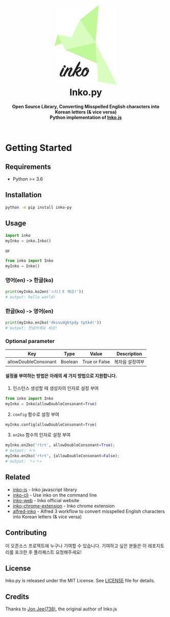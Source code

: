 <h1 align="center">
    <img height="250" src="https://github.com/738/inko/blob/master/images/inko_logo.png?raw=true" />
    <br> Inko.py
</h1>

<p align="center">
  <b>Open Source Library, Converting Misspelled English characters into Korean letters (& vice versa)</b></br>
  <b>Python implementation of <a href="https://github.com/738/inko">Inko.js</a></b></br>
</p>

<br />

# Getting Started

## Requirements

- Python >= 3.6

## Installation

```bash
python -m pip install inko-py
```

## Usage

```python
import inko
myInko = inko.Inko()
```

or

```python
from inko import Inko
myInko = Inko()
```

### 영어(en) -> 한글(ko)

```python
print(myInko.ko2en('ㅗ디ㅣㅐ 재깅!'))
# output: hello world!
```

### 한글(ko) -> 영어(en)

```python
print(myInko.en2ko('dkssudgktpdy tptkd!'))
# output: 안녕하세요 세상!
```

### Optional parameter

| Key                  | Type    | Value         | Description     |
| -------------------- | ------- | ------------- | --------------- |
| allowDoubleConsonant | Boolean | True or False | 복자음 설정여부 |

#### 설정을 부여하는 방법은 아래의 세 가지 방법으로 지원합니다.

1. 인스턴스 생성할 때 생성자의 인자로 설정 부여

```python
from inko import Inko
myInko = Inko(allowDoubleConsonant=True)
```

2. `config` 함수로 설정 부여

```python
myInko.config(allowDoubleConsonant=True)
```

3. `en2ko` 함수의 인자로 설정 부여

```python
myInko.en2ko('rtrt', allowDoubleConsonant=True);
# output: ㄳㄳ
myInko.en2ko('rtrt', {allowDoubleConsonant=False);
# output: ㄱㅅㄱㅅ
```

## Related

- [inko-js](https://github.com/738/inko) - Inko javascript library
- [inko-cli](https://github.com/738/inko-cli) - Use inko on the command line
- [inko-web](https://github.com/738/inko-web) - Inko official website
- [inko-chrome-extension](https://github.com/738/inko-chrome-extension) - Inko chrome extension
- [alfred-inko](https://github.com/738/alfred-inko) - Alfred 3 workflow to convert misspelled English characters into Korean letters (& vice versa)

## Contributing

이 오픈소스 프로젝트에 누구나 기여할 수 있습니다. 기여하고 싶은 분들은 이 레포지토리를 포크한 후 풀리퀘스트 요청해주세요!

## License

Inko.py is released under the MIT License. See [LICENSE](https://github.com/JackCme/inko.py/blob/master/LICENSE) file for details.

## Credits

Thanks to [Jon Jee(738)](https://github.com/738), the original author of Inko.js
